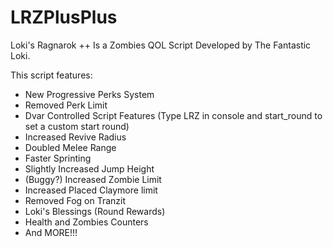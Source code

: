 # LRZPlusPlus
 Loki's Ragnarok ++ Is a Zombies QOL Script Developed by The Fantastic Loki.

 This script features: 
 - New Progressive Perks System
 - Removed Perk Limit
 - Dvar Controlled Script Features (Type LRZ in console and start_round to set a custom start round)
 - Increased Revive Radius
 - Doubled Melee Range 
 - Faster Sprinting
 - Slightly Increased Jump Height
 - (Buggy?) Increased Zombie Limit
 - Increased Placed Claymore limit
 - Removed Fog on Tranzit
 - Loki's Blessings (Round Rewards)
 - Health and Zombies Counters
 - And MORE!!!
